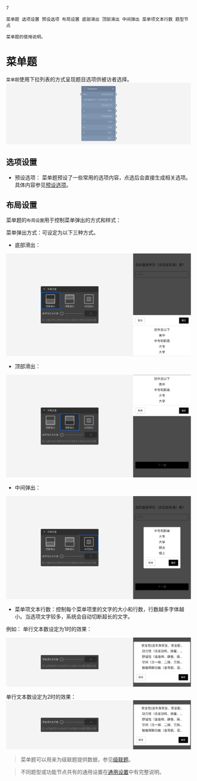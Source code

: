 ```index
7
```
```tag
菜单题 选项设置 预设选项 布局设置 底部滑出 顶部滑出 中间弹出 菜单项文本行数 题型节点
```
```summary
菜单题的使用说明。
```
# 菜单题

`菜单题`使用下拉列表的方式呈现题目选项供被访者选择。
<img src='../assets/questionnaireNodes/07dropdown/node.png'>

## 选项设置

+ 预设选项：
菜单题预设了一些常用的选项内容，点选后会直接生成相关选项。具体内容参见[预设选项](../../11nodeSettings/03optionSetting/05presetingOption.md)。

## 布局设置
菜单题的`布局设置`用于控制菜单弹出的方式和样式：

菜单弹出方式：可设定为以下三种方式。

+ 底部滑出：

<img src='../assets/questionnaireNodes/07dropdown/bottom.png'>

+ 顶部滑出：

<img src='../assets/questionnaireNodes/07dropdown/top.png'>

+ 中间弹出：

<img src='../assets/questionnaireNodes/07dropdown/center.png'>

+ 菜单项文本行数：控制每个菜单项里的文字的大小和行数，行数越多字体越小。当选项文字较多，系统会自动切断超长的文字。

例如：
单行文本数设定为1时的效果：

<img src='../assets/questionnaireNodes/07dropdown/line-count-1.png'>

  单行文本数设定为2时的效果：
<img src='../assets/questionnaireNodes/07dropdown/line-count-1.png'>

> 菜单题可以用来为级联题提供数据，参见[级联题](./08cascade.md)。

> 不同题型或功能节点共有的通用设置在[通用设置](../../11nodeSettings/concept.md)中有完整说明。